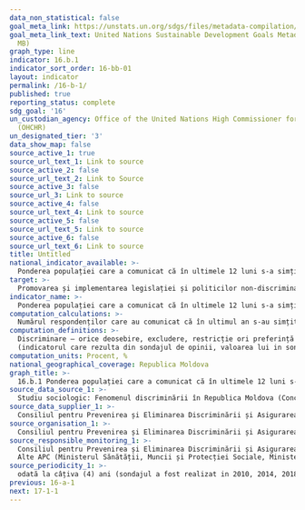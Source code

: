 ```yaml
---
data_non_statistical: false
goal_meta_link: https://unstats.un.org/sdgs/files/metadata-compilation/Metadata-Goal-10.pdf
goal_meta_link_text: United Nations Sustainable Development Goals Metadata (PDF 4.0
  MB)
graph_type: line
indicator: 16.b.1
indicator_sort_order: 16-bb-01
layout: indicator
permalink: /16-b-1/
published: true
reporting_status: complete
sdg_goal: '16'
un_custodian_agency: Office of the United Nations High Commissioner for Human Rights
  (OHCHR)
un_designated_tier: '3'
data_show_map: false
source_active_1: true
source_url_text_1: Link to source
source_active_2: false
source_url_text_2: Link to Source
source_active_3: false
source_url_3: Link to source
source_active_4: false
source_url_text_4: Link to source
source_active_5: false
source_url_text_5: Link to source
source_active_6: false
source_url_text_6: Link to source
title: Untitled
national_indicator_available: >-
  Ponderea populației care a comunicat că în ultimele 12 luni s-a simțit  vreodată discriminată sau hărțuită în baza unui motiv interzis de dreptul internațional al drepturilor omului
target: >-
  Promovarea și implementarea legislației și politicilor non-discriminatorii pentru dezvoltare durabilă
indicator_name: >-
  Ponderea populației care a comunicat că în ultimele 12 luni s-a simțit  vreodată discriminată sau hărțuită în baza unui motiv interzis de dreptul internațional al drepturilor omului
computation_calculations: >-
  Numărul respondenților care au comunicat că în ultimul an s-au simțit vreodată că au fost tratați diferit/discriminați sau hărțuiți în baza unui motiv interzis de dreptul internațional al drepturilor omului, raportat la numărul total de respondenți participanți la sondaj *100
computation_definitions: >-
  Discriminare – orice deosebire, excludere, restricție ori preferință în drepturi și libertăți a persoanei sau a unui grup de persoane, precum și susținerea comportamentului discriminatoriu bazat pe criteriile reale, stipulate de prezenta lege sau pe criterii presupuse; Hărțuire – orice comportament nedorit care conduce la crearea unui mediu intimidant, ostil, degradant, umilitor sau ofensator, având drept scop sau efect lezarea demnității unei persoane pe baza criteriilor stipulate de  Legea cu privire la asigurarea egalității nr 121 din  25.05.2012 cu privire la asigurarea egalității.<br> 
  (indicatorul care rezulta din sondajul de opinii, valoarea lui in sondajele 2010 = 24%, 2014 = 19.5% , 2018 - 26%)
computation_units: Procent, %
national_geographical_coverage: Republica Moldova
graph_title: >-
  16.b.1 Ponderea populației care a comunicat că în ultimele 12 luni s-a simțit  vreodată discriminată sau hărțuită în baza unui motiv interzis de dreptul internațional al drepturilor omului
source_data_source_1: >-
  Studiu sociologic: Fenomenul discriminării în Republica Moldova (Concept discutat cu  Consiliul pentru prevenirea și eliminarea discriminării și asigurarea egalității (CPEDAE)
source_data_supplier_1: >-
  Consiliul pentru Prevenirea și Eliminarea Discriminării și Asigurarea Egalității
source_organisation_1: >-
  Consiliul pentru Prevenirea și Eliminarea Discriminării și Asigurarea Egalității
source_responsible_monitoring_1: >-
  Consiliul pentru Prevenirea și Eliminarea Discriminării și Asigurarea Egalității<br> 
  Alte APC (Ministerul Sănătății, Muncii și Protecției Sociale, Ministerul Afacerilor Interne, Ministerul Justiției)
source_periodicity_1: >-
  odată la câțiva (4) ani (sondajul a fost realizat in 2010, 2014, 2018)
previous: 16-a-1
next: 17-1-1
---
```

